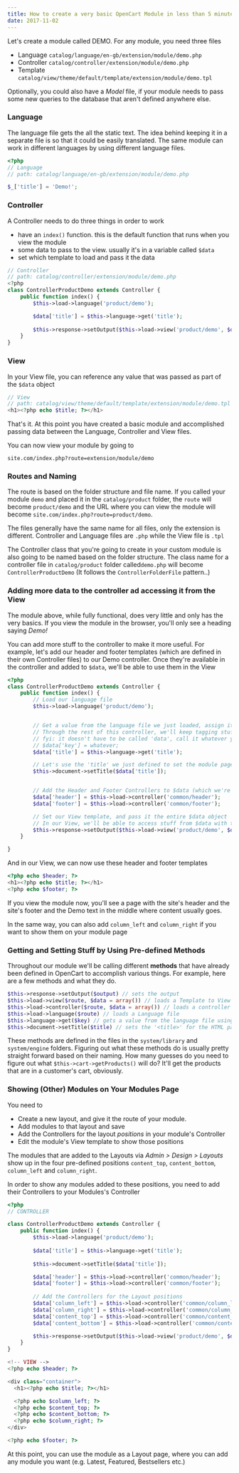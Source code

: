 ```yaml
---
title: How to create a very basic OpenCart Module in less than 5 minutes
date: 2017-11-02
---
```


Let's create a module called DEMO. For any module, you need three files

- Language `catalog/language/en-gb/extension/module/demo.php`
- Controller `catalog/controller/extension/module/demo.php`
- Template `catalog/view/theme/default/template/extension/module/demo.tpl`

Optionally, you could also have a _Model_ file, if your module needs to pass some new queries to the database that aren't defined anywhere else.

### Language

The language file gets the all the static text. The idea behind keeping it in a separate file is so that it could be easily translated. The same module can work in different languages by using different language files.

```php
<?php
// Language
// path: catalog/language/en-gb/extension/module/demo.php

$_['title'] = 'Demo!';
```

### Controller
A Controller needs to do three things in order to work

- have an `index()` function. this is the default function that runs when you view the module
- some data to pass to the view. usually it's in a variable called `$data`
- set which template to load and pass it the data

```php
// Controller
// path: catalog/controller/extension/module/demo.php
<?php
class ControllerProductDemo extends Controller {
	public function index() {
		$this->load->language('product/demo');

		$data['title'] = $this->language->get('title');
		
		$this->response->setOutput($this->load->view('product/demo', $data));
	}
}
```

### View
In your View file, you can reference any value that was passed as part of the `$data` object

```php
// View
// path: catalog/view/theme/default/template/extension/module/demo.tpl
<h1><?php echo $title; ?></h1>
```

That's it. At this point you have created a basic module and accomplished passing data between the Language, Controller and View files. 

You can now view your module by going to 

```
site.com/index.php?route=extension/module/demo
```

### Routes and Naming

The route is based on the folder structure and file name. If you called your module `demo` and placed it in the `catalog/product` folder, the `route` will become `product/demo` and the URL where you can view the module will become `site.com/index.php?route=product/demo`. 

The files generally have the same name for all files, only the extension is different. Controller and Language files are `.php` while the View file is `.tpl`

The Controller class that you're going to create in your custom module is also going to be named based on the folder structure. The class name for a controller file in `catalog/product` folder called`demo.php` will become `ControllerProductDemo` (It follows the `ControllerFolderFile` pattern..)

### Adding more data to the controller ad accessing it from the View

The module above, while fully functional, does very little and only has the very basics. If you view the module in the browser, you'll only see a heading saying _Demo!_

You can add more stuff to the controller to make it more useful. For example, let's add our header and footer templates (which are defined in their own Controller files) to our Demo controller. Once they're available in the controller and added to `$data`, we'll be able to use them in the View

```php
<?php
class ControllerProductDemo extends Controller {
	public function index() {
		// Load our language file
		$this->load->language('product/demo');


		// Get a value from the language file we just loaded, assign it to a 'key' on an object we're going to call 'data'
		// Through the rest of this controller, we'll keep tagging stuff to this $data we just defined
		// fyi: it doesn't have to be called 'data', call it whatever you want, calling it data is just common practice
		// $data['key'] = whatever;
		$data['title'] = $this->language->get('title');

		// Let's use the 'title' we just defined to set the module page's HTML <title> tag
		$this->document->setTitle($data['title']);


		// Add the Header and Footer Controllers to $data (which we're going to pass to the View)
		$data['header'] = $this->load->controller('common/header');
		$data['footer'] = $this->load->controller('common/footer');

		// Set our View template, and pass it the entire $data object
		// In our View, we'll be able to access stuff from $data with their 'key' names
		$this->response->setOutput($this->load->view('product/demo', $data));
	}

}
```

And in our View, we can now use these header and footer templates

```php
<?php echo $header; ?>
<h1><?php echo $title; ?></h1>
<?php echo $footer; ?>
```

If you view the module now, you'll see a page with the site's header and the site's footer and the Demo text in the middle where content usually goes. 

In the same way, you can also add `column_left` and `column_right` if you want to show them on your module page

### Getting and Setting Stuff by Using Pre-defined Methods

Throughout our module we'll be calling different **methods** that have already been defined in OpenCart to accomplish various things. For example, here are a few methods and what they do. 

```php
$this->response->setOutput($output) // sets the output
$this->load->view($route, $data = array()) // loads a Template to View
$this->load->controller($route, $data = array()) // loads a controller
$this->load->language($route) // loads a Language file
$this->language->get($key) // gets a value from the language file using it's key name
$this->document->setTitle($title) // sets the '<title>' for the HTML page
```

These methods are defined in the files in the `system/library` and `system/engine` folders. Figuring out what these methods do is usually pretty straight forward based on their naming. How many guesses do you need to figure out what `$this->cart->getProducts()` will do? It'll get the products that are in a customer's cart, obviously.

### Showing (Other) Modules on Your Modules Page
You need to 

- Create a new layout, and give it the route of your module.
- Add modules to that layout and save
- Add the Controllers for the layout _positions_ in your module's Controller
- Edit the module's View template to show those positions

The modules that are added to the Layouts via _Admin > Design > Layouts_ show up in the four pre-defined positions `content_top`, `content_bottom`, `column_left` and `column_right`.

In order to show any modules added to these positions, you need to add their Controllers to your Modules's Controller

```php
<?php
// CONTROLLER

class ControllerProductDemo extends Controller {
	public function index() {
		$this->load->language('product/demo');
		
		$data['title'] = $this->language->get('title');
		
		$this->document->setTitle($data['title']);

		$data['header'] = $this->load->controller('common/header');
		$data['footer'] = $this->load->controller('common/footer');
		
		// Add the Controllers for the Layout positions
		$data['column_left'] = $this->load->controller('common/column_left');
		$data['column_right'] = $this->load->controller('common/column_right');
		$data['content_top'] = $this->load->controller('common/content_top');
		$data['content_bottom'] = $this->load->controller('common/content_bottom');

		$this->response->setOutput($this->load->view('product/demo', $data));
	}
}
```

```php
<!-- VIEW -->
<?php echo $header; ?>

<div class="container">
  <h1><?php echo $title; ?></h1>  

  <?php echo $column_left; ?>
  <?php echo $content_top; ?>
  <?php echo $content_bottom; ?>
  <?php echo $column_right; ?>
</div>

<?php echo $footer; ?>
```

At this point, you can use the module as a Layout page, where you can add any module you want (e.g. Latest, Featured, Bestsellers etc.)
